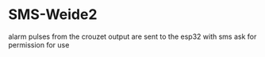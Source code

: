 # SMS-Weide2
alarm pulses from the crouzet output are sent to the esp32 with sms
ask  for permission for use

